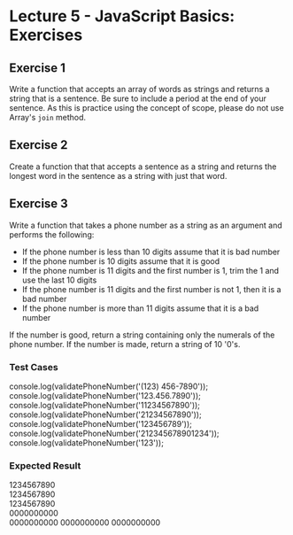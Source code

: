 # Lecture 5 - JavaScript Basics: Exercises

## Exercise 1

Write a function that accepts an array of words as strings and returns a string that is a sentence. Be sure to include a period at the end of your sentence. As this is practice using the concept of scope, please do not use Array's `join` method.

## Exercise 2

Create a function that that accepts a sentence as a string and returns the longest word in the sentence as a string with just that word.

## Exercise 3

Write a function that takes a phone number as a string as an argument and performs the following:

- If the phone number is less than 10 digits assume that it is bad number
- If the phone number is 10 digits assume that it is good
- If the phone number is 11 digits and the first number is 1, trim the 1 and use the last 10 digits
- If the phone number is 11 digits and the first number is not 1, then it is a bad number
- If the phone number is more than 11 digits assume that it is a bad number

If the number is good, return a string containing only the numerals of the phone number. If the number is made, return a string of 10 '0's.

### Test Cases
console.log(validatePhoneNumber('(123) 456-7890'));  
console.log(validatePhoneNumber('123.456.7890'));  
console.log(validatePhoneNumber('11234567890'));  
console.log(validatePhoneNumber('21234567890'));  
console.log(validatePhoneNumber('123456789'));
console.log(validatePhoneNumber('212345678901234'));
console.log(validatePhoneNumber('123'));   

### Expected Result
1234567890  
1234567890  
1234567890  
0000000000  
0000000000
0000000000
0000000000
